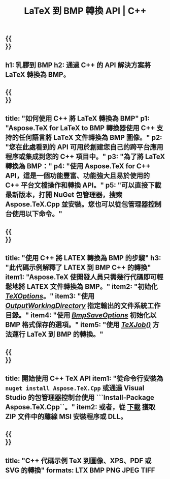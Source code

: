 ﻿---
translation: true
template: /_templates/_conversion-child-cpp.md
title: LaTeX 到 BMP 轉換 API | C++
description: LaTeX 到 BMP 的轉換功能。將此本地 C++ 庫集成到您的項目中，或使用跨平台應用程序將 LaTeX 轉換為 BMP。
keywords: latex to bmp api cpp, latex2bmp 集成 c++
url: /cpp/conversion/latex-to-bmp/
family: tex
platformtag: cpp
feature: conversion
informat: LATEX
outformat: BMP
otherformats: PNG JPEG TIFF PDF SVG XPS
---

{{<section banner>}}
---
h1: 乳膠到 BMP
h2: 通過 C++ 的 API 解決方案將 LaTeX 轉換為 BMP。
---

{{<section overview>}}
---
title: "如何使用 C++ 將 LaTeX 轉換為 BMP"
p1: "Aspose.TeX for LaTeX to BMP 轉換器使用 C++ 支持的任何語言將 LaTeX 文件轉換為 BMP 圖像。"
p2: "您在此處看到的 API 可用於創建您自己的跨平台應用程序或集成到您的 C++ 項目中。"
p3: "為了將 LaTeX 轉換為 BMP："
p4: "使用 Aspose.TeX for C++ API，這是一個功能豐富、功能強大且易於使用的 C++ 平台文檔操作和轉換 API。"
p5: "可以直接下載最新版本，打開 NuGet 包管理器，搜索 Aspose.TeX.Cpp 並安裝。您也可以從包管理器控制台使用以下命令。"
---

{{<section feature1>}}
---
title: "使用 C++ 將 LATEX 轉換為 BMP 的步驟"
h3: "此代碼示例解釋了 LATEX 到 BMP C++ 的轉換"
item1: "Aspose.TeX 使開發人員只需幾行代碼即可輕鬆地將 LATEX 文件轉換為 BMP。"
item2: "初始化 [*TeXOptions*](https://reference.aspose.com/tex/cpp/class/aspose.te_x.te_x_options)。"
item3: "使用 [*OutputWorkingDirectory*](https://reference.aspose.com/tex/cpp/class/aspose.te_x.te_x_options#aa4f4ea6dab7db5ba1b40800495f16f63) 指定輸出的文件系統工作目錄。"
item4: "使用 [*BmpSaveOptions*](https://reference.aspose.com/tex/cpp/class/aspose.te_x.presentation.image.bmp_save_options) 初始化以 BMP 格式保存的選項。"
item5: "使用 [*TeXJob()*](https://reference.aspose.com/tex/cpp/class/aspose.te_x.te_x_job) 方法運行 LaTeX 到 BMP 的轉換。"
---

{{<section feature2>}}
---
title: 開始使用 C++ TeX API
item1: "從命令行安裝為 ```nuget install Aspose.TeX.Cpp``` 或通過 Visual Studio 的包管理器控制台使用 ```Install-Package Aspose.TeX.Cpp``。"
item2: 或者，從 [下載](https://releases.aspose.com/tex/cpp) 獲取 ZIP 文件中的離線 MSI 安裝程序或 DLL。
---

{{<section widget>}}
---
title: "C++ 代碼示例 TeX 到圖像、XPS、PDF 或 SVG 的轉換"
formats: LTX BMP PNG JPEG TIFF
---


